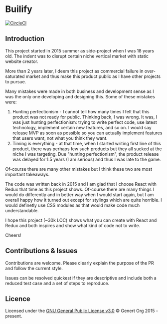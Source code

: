 # Builify
[![CircleCI](https://circleci.com/gh/builify/builify/tree/master.svg?style=svg)](https://circleci.com/gh/builify/builify/tree/master)

## Introduction

This project started in 2015 summer as side-project when I was 18 years old. The indent was to disrupt certain niche vertical market with static website creator.

More than 2 years later, I deem this project as commercial failure in over-saturated market and thus make this product public as I have other projects to pursue.

Many mistakes were made in both business and development sense as I was the only one developing and designing this. Some of these mistakes were:
1) Hunting perfectionism - I cannot tell how many times I felt that this product was not ready for public. Thinking back, I was wrong. It was, I was just hunting perfectionism: trying to write perfect code, use latest technology, implement certain new features, and so on. I would say release MVP as soon as possible so you can actually implement features that users want, not what you think they want.
2) Timing is everything - at that time, when I started writing first line of this product, there was perhaps few such products but they all sucked at the niche I was targeting. Due "hunting perfectionism", the product release was delayed for 1.5 years (I am serious) and thus I was late to the game.

Of-course there are many other mistakes but I think these two are most important takeaways.

The code was written back in 2015 and I am glad that I choose React with Redux that time as this project shows. Of-course there are many things I would do differently and in better way when I would start again, but I am overall happy how it turned out except for stylings which are quite horrible. I would definetly use CSS modules as that would make code much understandable.

I hope this project (~30k LOC) shows what you can create with React and Redux and both inspires and show what kind of code not to write.

Cheers!

## Contributions & Issues
Contributions are welcome. Please clearly explain the purpose of the PR and follow the current style.

Issues can be resolved quickest if they are descriptive and include both a reduced test case and a set of steps to reproduce.

## Licence
Licensed under the [GNU General Public License v3.0](LICENCE) © Genert Org 2015 - present.
